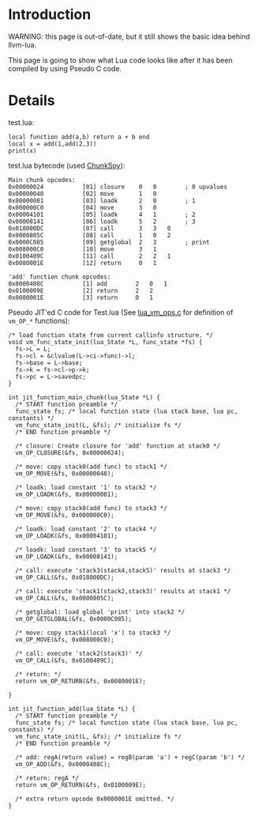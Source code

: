 # Introduction #

WARNING: this page is out-of-date, but it still shows the basic idea behind llvm-lua.

This page is going to show what Lua code looks like after it has been compiled by using Pseudo C code.

# Details #

test.lua:
```
local function add(a,b) return a + b end
local x = add(1,add(2,3))
print(x)
```

test.lua bytecode (used [ChunkSpy](http://chunkspy.luaforge.net/)):
```
Main chunk opcodes:
0x00000024           [01] closure    0   0        ; 0 upvalues
0x00000040           [02] move       1   0      
0x00000081           [03] loadk      2   0        ; 1
0x000000C0           [04] move       3   0      
0x00004101           [05] loadk      4   1        ; 2
0x00008141           [06] loadk      5   2        ; 3
0x018000DC           [07] call       3   3   0  
0x0000805C           [08] call       1   0   2  
0x0000C085           [09] getglobal  2   3        ; print
0x008000C0           [10] move       3   1      
0x0100409C           [11] call       2   2   1  
0x0080001E           [12] return     0   1      

'add' function chunk opcodes:
0x0000408C           [1] add        2   0   1  
0x0100009E           [2] return     2   2      
0x0080001E           [3] return     0   1      

```

Pseudo JIT'ed C code for Test.lua (See [lua\_vm\_ops.c](http://code.google.com/p/llvm-lua/source/browse/trunk/llvm-lua/lua_vm_ops.c) for definition of `vm_OP_*` functions):
```
/* load function state from current callinfo structure. */
void vm_func_state_init(lua_State *L, func_state *fs) {
  fs->L = L;
  fs->cl = &clvalue(L->ci->func)->l;
  fs->base = L->base;
  fs->k = fs->cl->p->k;
  fs->pc = L->savedpc;
}

int jit_function_main_chunk(lua_State *L) {
  /* START function preamble */
  func_state fs; /* local function state (lua stack base, lua pc, constants) */
  vm_func_state_init(L, &fs); /* initialize fs */
  /* END function preamble */

  /* closure: Create closure for 'add' function at stack0 */
  vm_OP_CLOSURE(&fs, 0x00000024);

  /* move: copy stack0(add func) to stack1 */
  vm_OP_MOVE(&fs, 0x00000040);

  /* loadk: load constant '1' to stack2 */
  vm_OP_LOADK(&fs, 0x00000081);

  /* move: copy stack0(add func) to stack3 */
  vm_OP_MOVE(&fs, 0x000000C0);

  /* loadk: load constant '2' to stack4 */
  vm_OP_LOADK(&fs, 0x00004101);

  /* loadk: load constant '3' to stack5 */
  vm_OP_LOADK(&fs, 0x00008141);

  /* call: execute 'stack3(stack4,stack5)' results at stack3 */
  vm_OP_CALL(&fs, 0x018000DC);

  /* call: execute 'stack1(stack2,stack3)' results at stack1 */
  vm_OP_CALL(&fs, 0x0000805C);

  /* getglobal: load global 'print' into stack2 */
  vm_OP_GETGLOBAL(&fs, 0x0000C085);

  /* move: copy stack1(local 'x') to stack3 */
  vm_OP_MOVE(&fs, 0x008000C0);

  /* call: execute 'stack2(stack3)' */
  vm_OP_CALL(&fs, 0x0100409C);

  /* return: */
  return vm_OP_RETURN(&fs, 0x0080001E);

}

int jit_function_add(lua_State *L) {
  /* START function preamble */
  func_state fs; /* local function state (lua stack base, lua pc, constants) */
  vm_func_state_init(L, &fs); /* initialize fs */
  /* END function preamble */

  /* add: regA(return value) = regB(param 'a') + regC(param 'b') */
  vm_OP_ADD(&fs, 0x0000408C);

  /* return: regA */
  return vm_OP_RETURN(&fs, 0x0100009E);

  /* extra return opcode 0x0080001E omitted. */
}

```
